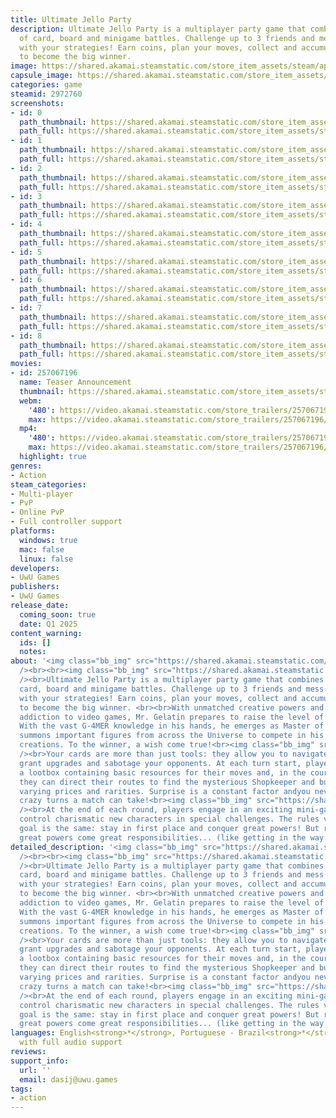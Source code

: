 ```yaml
---
title: Ultimate Jello Party
description: Ultimate Jello Party is a multiplayer party game that combines elements
  of card, board and minigame battles. Challenge up to 3 friends and mess up the game
  with your strategies! Earn coins, plan your moves, collect and accumulate jellies
  to become the big winner.
image: https://shared.akamai.steamstatic.com/store_item_assets/steam/apps/2972760/header.jpg?t=1731522279
capsule_image: https://shared.akamai.steamstatic.com/store_item_assets/steam/apps/2972760/capsule_231x87.jpg?t=1731522279
categories: game
steamid: 2972760
screenshots:
- id: 0
  path_thumbnail: https://shared.akamai.steamstatic.com/store_item_assets/steam/apps/2972760/ss_dc61dbeb315e7a5c41eef4e67dba3d3219a5b474.600x338.jpg?t=1731522279
  path_full: https://shared.akamai.steamstatic.com/store_item_assets/steam/apps/2972760/ss_dc61dbeb315e7a5c41eef4e67dba3d3219a5b474.1920x1080.jpg?t=1731522279
- id: 1
  path_thumbnail: https://shared.akamai.steamstatic.com/store_item_assets/steam/apps/2972760/ss_cc35ac0751c84a6275d40af654f0c3ddd493b3c8.600x338.jpg?t=1731522279
  path_full: https://shared.akamai.steamstatic.com/store_item_assets/steam/apps/2972760/ss_cc35ac0751c84a6275d40af654f0c3ddd493b3c8.1920x1080.jpg?t=1731522279
- id: 2
  path_thumbnail: https://shared.akamai.steamstatic.com/store_item_assets/steam/apps/2972760/ss_b83ec91203a9906555bce48ec1a5429f3ac41bd4.600x338.jpg?t=1731522279
  path_full: https://shared.akamai.steamstatic.com/store_item_assets/steam/apps/2972760/ss_b83ec91203a9906555bce48ec1a5429f3ac41bd4.1920x1080.jpg?t=1731522279
- id: 3
  path_thumbnail: https://shared.akamai.steamstatic.com/store_item_assets/steam/apps/2972760/ss_6df8a228be1bb2e80fcb5e97d862c33fa5cca4d8.600x338.jpg?t=1731522279
  path_full: https://shared.akamai.steamstatic.com/store_item_assets/steam/apps/2972760/ss_6df8a228be1bb2e80fcb5e97d862c33fa5cca4d8.1920x1080.jpg?t=1731522279
- id: 4
  path_thumbnail: https://shared.akamai.steamstatic.com/store_item_assets/steam/apps/2972760/ss_c543b44a47a247555cc3a3701bb3f15abe8e1dbf.600x338.jpg?t=1731522279
  path_full: https://shared.akamai.steamstatic.com/store_item_assets/steam/apps/2972760/ss_c543b44a47a247555cc3a3701bb3f15abe8e1dbf.1920x1080.jpg?t=1731522279
- id: 5
  path_thumbnail: https://shared.akamai.steamstatic.com/store_item_assets/steam/apps/2972760/ss_613a9f76bd69df4589bbd66767d2558f6d7b7821.600x338.jpg?t=1731522279
  path_full: https://shared.akamai.steamstatic.com/store_item_assets/steam/apps/2972760/ss_613a9f76bd69df4589bbd66767d2558f6d7b7821.1920x1080.jpg?t=1731522279
- id: 6
  path_thumbnail: https://shared.akamai.steamstatic.com/store_item_assets/steam/apps/2972760/ss_923a7a5c037da4eecfc2f4784b25e733cd36a046.600x338.jpg?t=1731522279
  path_full: https://shared.akamai.steamstatic.com/store_item_assets/steam/apps/2972760/ss_923a7a5c037da4eecfc2f4784b25e733cd36a046.1920x1080.jpg?t=1731522279
- id: 7
  path_thumbnail: https://shared.akamai.steamstatic.com/store_item_assets/steam/apps/2972760/ss_4755cf4df0cb68d2728817ba67a140cf1ad88f05.600x338.jpg?t=1731522279
  path_full: https://shared.akamai.steamstatic.com/store_item_assets/steam/apps/2972760/ss_4755cf4df0cb68d2728817ba67a140cf1ad88f05.1920x1080.jpg?t=1731522279
- id: 8
  path_thumbnail: https://shared.akamai.steamstatic.com/store_item_assets/steam/apps/2972760/ss_0b02b465bb5bde98497d5e2d7c7d2b75e728f27b.600x338.jpg?t=1731522279
  path_full: https://shared.akamai.steamstatic.com/store_item_assets/steam/apps/2972760/ss_0b02b465bb5bde98497d5e2d7c7d2b75e728f27b.1920x1080.jpg?t=1731522279
movies:
- id: 257067196
  name: Teaser Announcement
  thumbnail: https://shared.akamai.steamstatic.com/store_item_assets/steam/apps/257067196/ef2a7fd1041684d7815c80336417948a89ee259a/movie_600x337.jpg?t=1729539843
  webm:
    '480': https://video.akamai.steamstatic.com/store_trailers/257067196/movie480_vp9.webm?t=1729539843
    max: https://video.akamai.steamstatic.com/store_trailers/257067196/movie_max_vp9.webm?t=1729539843
  mp4:
    '480': https://video.akamai.steamstatic.com/store_trailers/257067196/movie480.mp4?t=1729539843
    max: https://video.akamai.steamstatic.com/store_trailers/257067196/movie_max.mp4?t=1729539843
  highlight: true
genres:
- Action
steam_categories:
- Multi-player
- PvP
- Online PvP
- Full controller support
platforms:
  windows: true
  mac: false
  linux: false
developers:
- UwU Games
publishers:
- UwU Games
release_date:
  coming_soon: true
  date: Q1 2025
content_warning:
  ids: []
  notes:
about: '<img class="bb_img" src="https://shared.akamai.steamstatic.com/store_item_assets/steam/apps/2972760/extras/Wishlist_new_100.gif?t=1731522279"
  /><br><br><img class="bb_img" src="https://shared.akamai.steamstatic.com/store_item_assets/steam/apps/2972760/extras/divisor1c.gif?t=1731522279"
  /><br>Ultimate Jello Party is a multiplayer party game that combines elements of
  card, board and minigame battles. Challenge up to 3 friends and mess up the game
  with your strategies! Earn coins, plan your moves, collect and accumulate jellies
  to become the big winner. <br><br>With unmatched creative powers and an incorrigible
  addiction to video games, Mr. Gelatin prepares to raise the level of his projects.
  With the vast G-4MER knowledge in his hands, he emerges as Master of the Games and
  summons important figures from across the Universe to compete in his most intriguing
  creations. To the winner, a wish come true!<br><img class="bb_img" src="https://shared.akamai.steamstatic.com/store_item_assets/steam/apps/2972760/extras/divisor1.gif?t=1731522279"
  /><br>Your cards are more than just tools: they allow you to navigate the board,
  grant upgrades and sabotage your opponents. At each turn start, players receive
  a lootbox containing basic resources for their moves and, in the course of the match,
  they can direct their routes to find the mysterious Shopkeeper and buy cards of
  varying prices and rarities. Surprise is a constant factor andyou never know what
  crazy turns a match can take!<br><img class="bb_img" src="https://shared.akamai.steamstatic.com/store_item_assets/steam/apps/2972760/extras/divisor2.gif?t=1731522279"
  /><br>At the end of each round, players engage in an exciting mini-game where they
  control charismatic new characters in special challenges. The rules vary, but the
  goal is the same: stay in first place and conquer great powers! But remember: with
  great powers come great responsibilities... (like getting in the way of your friends)'
detailed_description: '<img class="bb_img" src="https://shared.akamai.steamstatic.com/store_item_assets/steam/apps/2972760/extras/Wishlist_new_100.gif?t=1731522279"
  /><br><br><img class="bb_img" src="https://shared.akamai.steamstatic.com/store_item_assets/steam/apps/2972760/extras/divisor1c.gif?t=1731522279"
  /><br>Ultimate Jello Party is a multiplayer party game that combines elements of
  card, board and minigame battles. Challenge up to 3 friends and mess up the game
  with your strategies! Earn coins, plan your moves, collect and accumulate jellies
  to become the big winner. <br><br>With unmatched creative powers and an incorrigible
  addiction to video games, Mr. Gelatin prepares to raise the level of his projects.
  With the vast G-4MER knowledge in his hands, he emerges as Master of the Games and
  summons important figures from across the Universe to compete in his most intriguing
  creations. To the winner, a wish come true!<br><img class="bb_img" src="https://shared.akamai.steamstatic.com/store_item_assets/steam/apps/2972760/extras/divisor1.gif?t=1731522279"
  /><br>Your cards are more than just tools: they allow you to navigate the board,
  grant upgrades and sabotage your opponents. At each turn start, players receive
  a lootbox containing basic resources for their moves and, in the course of the match,
  they can direct their routes to find the mysterious Shopkeeper and buy cards of
  varying prices and rarities. Surprise is a constant factor andyou never know what
  crazy turns a match can take!<br><img class="bb_img" src="https://shared.akamai.steamstatic.com/store_item_assets/steam/apps/2972760/extras/divisor2.gif?t=1731522279"
  /><br>At the end of each round, players engage in an exciting mini-game where they
  control charismatic new characters in special challenges. The rules vary, but the
  goal is the same: stay in first place and conquer great powers! But remember: with
  great powers come great responsibilities... (like getting in the way of your friends)'
languages: English<strong>*</strong>, Portuguese - Brazil<strong>*</strong><br><strong>*</strong>languages
  with full audio support
reviews:
support_info:
  url: ''
  email: dasij@uwu.games
tags:
- action
---
```


